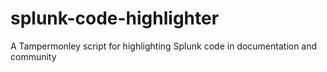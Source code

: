 # splunk-code-highlighter
 A Tampermonley script for highlighting Splunk code in documentation and community
